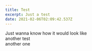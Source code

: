 ```yaml
---
title: Test
excerpt: Just a test
date: 2021-02-06T02:09:42.537Z
---
```

Just wanna know how it would look like\
another test\
another one